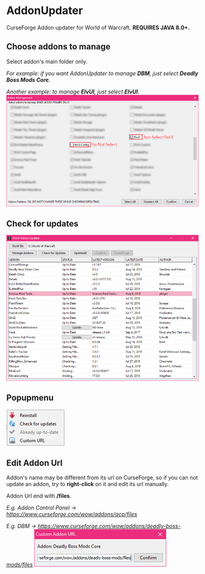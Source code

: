 # AddonUpdater

CurseForge Addon updater for World of Warcraft. **REQUIRES JAVA 8.0+.**

## Choose addons to manage

Select addon's main folder only.

_For example: if you want AddonUpdater to manage **DBM**, just select **Deadly Boss Mods Core**._

_Another example: to manage **ElvUI**, just select **ElvUI**._
![Addon Management Dialog](https://github.com/enderneko/AddonUpdater/blob/master/screenshots/Management.png)

## Check for updates

![MainFrame](https://github.com/enderneko/AddonUpdater/blob/master/screenshots/AddonUpdater.png)

## Popupmenu

![Popupmenu](https://github.com/enderneko/AddonUpdater/blob/master/screenshots/Popupmenu.png)

## Edit Addon Url

Addon's name may be different from its url on CurseForge, so if you can not update an addon, try to **right-click** on it and edit its url manually.

Addon Url end with **/files**.

_E.g. Addon Control Panel -> https://www.curseforge.com/wow/addons/acp/files_

_E.g. DBM -> https://www.curseforge.com/wow/addons/deadly-boss-mods/files_
![Set the correct url](https://github.com/enderneko/AddonUpdater/blob/master/screenshots/EditUrl.png)
